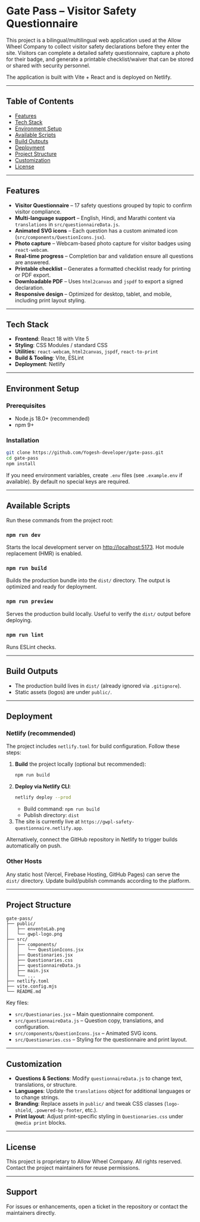 # Gate Pass – Visitor Safety Questionnaire

This project is a bilingual/multilingual web application used at the Allow Wheel Company to collect visitor safety declarations before they enter the site. Visitors can complete a detailed safety questionnaire, capture a photo for their badge, and generate a printable checklist/waiver that can be stored or shared with security personnel.

The application is built with Vite + React and is deployed on Netlify.

---

## Table of Contents

- [Features](#features)
- [Tech Stack](#tech-stack)
- [Environment Setup](#environment-setup)
- [Available Scripts](#available-scripts)
- [Build Outputs](#build-outputs)
- [Deployment](#deployment)
- [Project Structure](#project-structure)
- [Customization](#customization)
- [License](#license)

---

## Features

- **Visitor Questionnaire** – 17 safety questions grouped by topic to confirm visitor compliance.
- **Multi-language support** – English, Hindi, and Marathi content via `translations` in `src/questionnaireData.js`.
- **Animated SVG icons** – Each question has a custom animated icon (`src/components/QuestionIcons.jsx`).
- **Photo capture** – Webcam-based photo capture for visitor badges using `react-webcam`.
- **Real-time progress** – Completion bar and validation ensure all questions are answered.
- **Printable checklist** – Generates a formatted checklist ready for printing or PDF export.
- **Downloadable PDF** – Uses `html2canvas` and `jspdf` to export a signed declaration.
- **Responsive design** – Optimized for desktop, tablet, and mobile, including print layout styling.

---

## Tech Stack

- **Frontend**: React 18 with Vite 5
- **Styling**: CSS Modules / standard CSS
- **Utilities**: `react-webcam`, `html2canvas`, `jspdf`, `react-to-print`
- **Build & Tooling**: Vite, ESLint
- **Deployment**: Netlify

---

## Environment Setup

### Prerequisites

- Node.js 18.0+ (recommended)
- npm 9+

### Installation

```bash
git clone https://github.com/Yogesh-developer/gate-pass.git
cd gate-pass
npm install
```

If you need environment variables, create `.env` files (see `.example.env` if available). By default no special keys are required.

---

## Available Scripts

Run these commands from the project root:

### `npm run dev`

Starts the local development server on [http://localhost:5173](http://localhost:5173). Hot module replacement (HMR) is enabled.

### `npm run build`

Builds the production bundle into the `dist/` directory. The output is optimized and ready for deployment.

### `npm run preview`

Serves the production build locally. Useful to verify the `dist/` output before deploying.

### `npm run lint`

Runs ESLint checks.

---

## Build Outputs

- The production build lives in `dist/` (already ignored via `.gitignore`).
- Static assets (logos) are under `public/`.

---

## Deployment

### Netlify (recommended)

The project includes `netlify.toml` for build configuration. Follow these steps:

1. **Build** the project locally (optional but recommended):
   ```bash
   npm run build
   ```
2. **Deploy via Netlify CLI**:
   ```bash
   netlify deploy --prod
   ```
   - Build command: `npm run build`
   - Publish directory: `dist`
3. The site is currently live at `https://gwpl-safety-questionnaire.netlify.app`.

Alternatively, connect the GitHub repository in Netlify to trigger builds automatically on push.

### Other Hosts

Any static host (Vercel, Firebase Hosting, GitHub Pages) can serve the `dist/` directory. Update build/publish commands according to the platform.

---

## Project Structure

```
gate-pass/
├── public/
│   ├── enventoLab.png
│   └── gwpl-logo.png
├── src/
│   ├── components/
│   │   └── QuestionIcons.jsx
│   ├── Questionaries.jsx
│   ├── Questionaries.css
│   ├── questionnaireData.js
│   ├── main.jsx
│   └── ...
├── netlify.toml
├── vite.config.mjs
└── README.md
```

Key files:

- `src/Questionaries.jsx` – Main questionnaire component.
- `src/questionnaireData.js` – Question copy, translations, and configuration.
- `src/components/QuestionIcons.jsx` – Animated SVG icons.
- `src/Questionaries.css` – Styling for the questionnaire and print layout.

---

## Customization

- **Questions & Sections**: Modify `questionnaireData.js` to change text, translations, or structure.
- **Languages**: Update the `translations` object for additional languages or to change strings.
- **Branding**: Replace assets in `public/` and tweak CSS classes (`logo-shield`, `.powered-by-footer`, etc.).
- **Print layout**: Adjust print-specific styling in `Questionaries.css` under `@media print` blocks.

---

## License

This project is proprietary to Allow Wheel Company. All rights reserved. Contact the project maintainers for reuse permissions.

---

## Support

For issues or enhancements, open a ticket in the repository or contact the maintainers directly.

